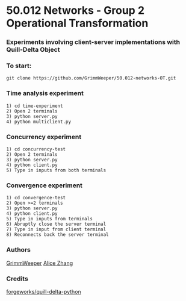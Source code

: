 # 50.012 Networks - Group 2 Operational Transformation

### Experiments involving client-server implementations with Quill-Delta Object

### To start:
```git clone https://github.com/GrimmWeeper/50.012-networks-OT.git```

### Time analysis experiment

```
1) cd time-experiment
2) Open 2 terminals
3) python server.py
4) python multiclient.py
```

### Concurrency experiment

```
1) cd concurrency-test
2) Open 2 terminals
3) python server.py
4) python client.py
5) Type in inputs from both terminals
```

### Convergence experiment

```
1) cd convergence-test
2) Open >=2 terminals
3) python server.py
4) python client.py
5) Type in inputs from terminals
6) Abruptly close the server terminal
7) Type in input from client terminal
8) Reconnects back the server terminal
```

### Authors
[GrimmWeeper](https://github.com/GrimmWeeper)
[Alice Zhang](https://github.com/alicezhangjy)

### Credits
[forgeworks/quill-delta-python](https://github.com/forgeworks/quill-delta-python)

